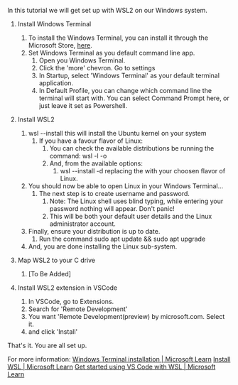 In this tutorial we will get set up with WSL2 on our Windows system. 
	
1. Install Windows Terminal
	1. To install the Windows Terminal, you can install it through the Microsoft Store, [here](https://aka.ms/terminal).
	2. Set Windows Terminal as you default command line app.
		1. Open you Windows Terminal. 
		2. Click the 'more' chevron. Go to settings
		3. In Startup, select 'Windows Terminal' as your default terminal application. 
		4. In Default Profile, you can change which command line the terminal will start with. You can select Command Prompt here, or just leave it set as Powershell.

1. Install WSL2
	1. wsl --install this will install the Ubuntu kernel on your system
		1. If you have a favour flavor of Linux:
			1. You can check the available distributions be running the command: wsl -l -o
			2. And, from the available options:
				1. wsl --install -d <Distro name> replacing the <Distro name> with your choosen flavor of Linux.
	2. You should now be able to open Linux in your Windows Terminal...
		1. The next step is to create username and  password.
			1. Note: The Linux shell uses blind typing, while entering your password nothing will appear. Don't panic! 
			2. This will be both your default user details and the Linux administrator account.
	3. Finally, ensure your distribution is up to date.
		1. Run the command sudo apt update && sudo apt upgrade
	4. And, you are done installing the Linux sub-system.
2. Map WSL2 to your C drive
	1. [To Be Added]
3. Install WSL2 extension in VSCode
	1. In VSCode, go to Extensions.
	2. Search for 'Remote Development'
	3. You want 'Remote Development(preview) by microsoft.com. Select it.
	4. and click 'Install'

That's it. You are all set up.

For more information:
[Windows Terminal installation | Microsoft Learn](https://learn.microsoft.com/en-us/windows/terminal/install)
[Install WSL | Microsoft Learn](https://learn.microsoft.com/en-us/windows/wsl/install)
[Get started using VS Code with WSL | Microsoft Learn](https://learn.microsoft.com/en-us/windows/wsl/tutorials/wsl-vscode?source=recommendations#install-vs-code-and-the-wsl-extension)
